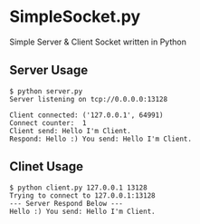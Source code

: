 # SimpleSocket.py

Simple Server &amp; Client Socket written in Python


## Server Usage

```
$ python server.py
Server listening on tcp://0.0.0.0:13128

Client connected: ('127.0.0.1', 64991)
Connect counter:  1
Client send: Hello I'm Client.
Respond: Hello :) You send: Hello I'm Client.
```

## Clinet Usage

```
$ python client.py 127.0.0.1 13128
Trying to connect to 127.0.0.1:13128
--- Server Respond Below ---
Hello :) You send: Hello I'm Client.
```
